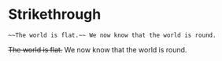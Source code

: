 # Strikethrough

```
~~The world is flat.~~ We now know that the world is round.
```

~~The world is flat.~~ We now know that the world is round.
